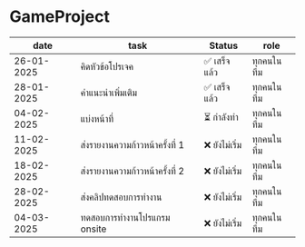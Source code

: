 # GameProject

| date | task  | Status | role
|------|--------|----------|-----------
| 26-01-2025 | คิดหัวข้อโปรเจค  | ✅ เสร็จแล้ว  | ทุกคนในทีม
| 28-01-2025 | คำแนะนำเพิ่มเติม  | ✅ เสร็จแล้ว  | ทุกคนในทีม
| 04-02-2025 | แบ่งหน้าที่ | ⏳ กำลังทำ | ทุกคนในทีม
| 11-02-2025 | ส่งรายงานความก้าวหน้าครั้งที่ 1 | ❌ ยังไม่เริ่ม | ทุกคนในทีม
| 18-02-2025 | ส่งรายงานความก้าวหน้าครั้งที่ 2 | ❌ ยังไม่เริ่ม | ทุกคนในทีม
| 28-02-2025 | ส่งคลิปทดสอบการทำงาน | ❌ ยังไม่เริ่ม | ทุกคนในทีม
| 04-03-2025 | ทดสอบการทำงานโปรแกรม onsite | ❌ ยังไม่เริ่ม | ทุกคนในทีม


